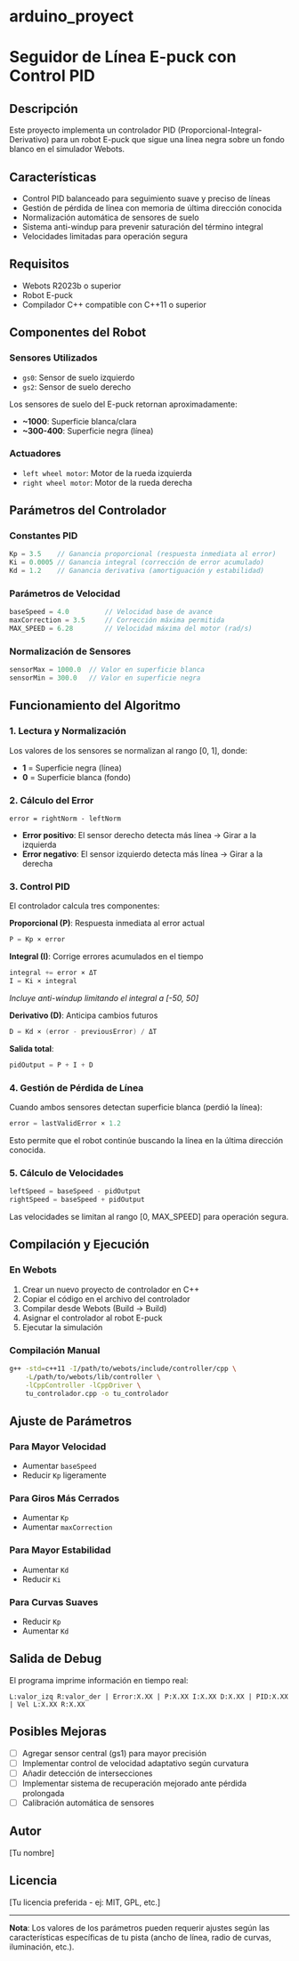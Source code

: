 # arduino_proyect

# Seguidor de Línea E-puck con Control PID

## Descripción
Este proyecto implementa un controlador PID (Proporcional-Integral-Derivativo) para un robot E-puck que sigue una línea negra sobre un fondo blanco en el simulador Webots.

## Características
- Control PID balanceado para seguimiento suave y preciso de líneas
- Gestión de pérdida de línea con memoria de última dirección conocida
- Normalización automática de sensores de suelo
- Sistema anti-windup para prevenir saturación del término integral
- Velocidades limitadas para operación segura

## Requisitos
- Webots R2023b o superior
- Robot E-puck
- Compilador C++ compatible con C++11 o superior

## Componentes del Robot

### Sensores Utilizados
- `gs0`: Sensor de suelo izquierdo
- `gs2`: Sensor de suelo derecho

Los sensores de suelo del E-puck retornan aproximadamente:
- **~1000**: Superficie blanca/clara
- **~300-400**: Superficie negra (línea)

### Actuadores
- `left wheel motor`: Motor de la rueda izquierda
- `right wheel motor`: Motor de la rueda derecha

## Parámetros del Controlador

### Constantes PID
```cpp
Kp = 3.5    // Ganancia proporcional (respuesta inmediata al error)
Ki = 0.0005 // Ganancia integral (corrección de error acumulado)
Kd = 1.2    // Ganancia derivativa (amortiguación y estabilidad)
```

### Parámetros de Velocidad
```cpp
baseSpeed = 4.0         // Velocidad base de avance
maxCorrection = 3.5     // Corrección máxima permitida
MAX_SPEED = 6.28        // Velocidad máxima del motor (rad/s)
```

### Normalización de Sensores
```cpp
sensorMax = 1000.0  // Valor en superficie blanca
sensorMin = 300.0   // Valor en superficie negra
```

## Funcionamiento del Algoritmo

### 1. Lectura y Normalización
Los valores de los sensores se normalizan al rango [0, 1], donde:
- **1** = Superficie negra (línea)
- **0** = Superficie blanca (fondo)

### 2. Cálculo del Error
```
error = rightNorm - leftNorm
```
- **Error positivo**: El sensor derecho detecta más línea → Girar a la izquierda
- **Error negativo**: El sensor izquierdo detecta más línea → Girar a la derecha

### 3. Control PID
El controlador calcula tres componentes:

**Proporcional (P)**: Respuesta inmediata al error actual
```cpp
P = Kp × error
```

**Integral (I)**: Corrige errores acumulados en el tiempo
```cpp
integral += error × ΔT
I = Ki × integral
```
*Incluye anti-windup limitando el integral a [-50, 50]*

**Derivativo (D)**: Anticipa cambios futuros
```cpp
D = Kd × (error - previousError) / ΔT
```

**Salida total**:
```cpp
pidOutput = P + I + D
```

### 4. Gestión de Pérdida de Línea
Cuando ambos sensores detectan superficie blanca (perdió la línea):
```cpp
error = lastValidError × 1.2
```
Esto permite que el robot continúe buscando la línea en la última dirección conocida.

### 5. Cálculo de Velocidades
```cpp
leftSpeed = baseSpeed - pidOutput
rightSpeed = baseSpeed + pidOutput
```

Las velocidades se limitan al rango [0, MAX_SPEED] para operación segura.

## Compilación y Ejecución

### En Webots
1. Crear un nuevo proyecto de controlador en C++
2. Copiar el código en el archivo del controlador
3. Compilar desde Webots (Build → Build)
4. Asignar el controlador al robot E-puck
5. Ejecutar la simulación

### Compilación Manual
```bash
g++ -std=c++11 -I/path/to/webots/include/controller/cpp \
    -L/path/to/webots/lib/controller \
    -lCppController -lCppDriver \
    tu_controlador.cpp -o tu_controlador
```

## Ajuste de Parámetros

### Para Mayor Velocidad
- Aumentar `baseSpeed`
- Reducir `Kp` ligeramente

### Para Giros Más Cerrados
- Aumentar `Kp`
- Aumentar `maxCorrection`

### Para Mayor Estabilidad
- Aumentar `Kd`
- Reducir `Ki`

### Para Curvas Suaves
- Reducir `Kp`
- Aumentar `Kd`

## Salida de Debug
El programa imprime información en tiempo real:
```
L:valor_izq R:valor_der | Error:X.XX | P:X.XX I:X.XX D:X.XX | PID:X.XX | Vel L:X.XX R:X.XX
```

## Posibles Mejoras
- [ ] Agregar sensor central (gs1) para mayor precisión
- [ ] Implementar control de velocidad adaptativo según curvatura
- [ ] Añadir detección de intersecciones
- [ ] Implementar sistema de recuperación mejorado ante pérdida prolongada
- [ ] Calibración automática de sensores

## Autor
[Tu nombre]

## Licencia
[Tu licencia preferida - ej: MIT, GPL, etc.]

---

**Nota**: Los valores de los parámetros pueden requerir ajustes según las características específicas de tu pista (ancho de línea, radio de curvas, iluminación, etc.).
